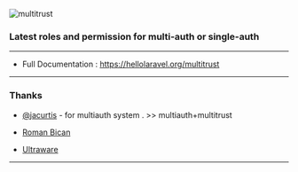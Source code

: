 ![multitrust](https://user-images.githubusercontent.com/17185462/27048621-5d5c413a-4fce-11e7-8ca4-dc7d6df16db9.png)

### Latest roles and permission for multi-auth or single-auth
---
* Full Documentation : https://hellolaravel.org/multitrust
---


### Thanks
* [@jacurtis](https://twitter.com/_jacurtis) - for multiauth system . >> multiauth+multitrust 

*  [Roman Bican](https://github.com/romanbican)

* [Ultraware](https://github.com/ultraware)
---
